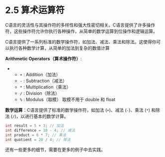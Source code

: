 # 2.5 算术运算符

C语言的灵活性与其操作符的多样性和强大性密切相关。C语言提供了许多操作符，这些操作符允许你执行各种操作，从简单的数学运算到位操作和逻辑运算。

C语言提供了一系列标准的数学操作符，如加法、减法、乘法和除法。这使得你可以执行各种数学计算，从简单的加法到复杂的数值计算

**Arithmetic Operators（算术操作符）**:

*
  * `+` : Addition（加法）
  * `-` : Subtraction（减法）
  * `*` : Multiplication（乘法）
  * `/` : Division（除法）
  * `%` : Modulus（取模） 取模不用于 double 和 float

**数学运算**：C语言提供了标准的数学操作符，如加法 (`+`)、减法 (`-`)、乘法 (`*`) 和除法 (`/`)，以进行基本的数学计算。

```c
int result = 5 + 3; // 加法
int difference = 10 - 4; // 减法
int product = 6 * 7; // 乘法
int quotient = 20 / 4; // 除法
```

还有一些更多的细节，需要在更多的例子中去实践。
